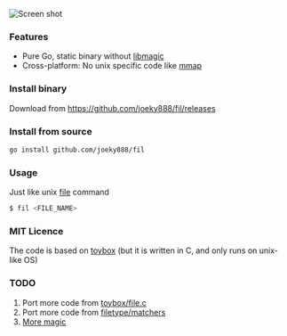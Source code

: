 ![Screen shot](https://i.imgur.com/Ike5iIJ.png)

### Features

* Pure Go, static binary without [libmagic](http://darwinsys.com/file)
* Cross-platform: No unix specific code like [mmap](https://godoc.org/golang.org/x/exp/mmap)

### Install binary

Download from https://github.com/joeky888/fil/releases

### Install from source

```sh
go install github.com/joeky888/fil
```

### Usage

Just like unix [file](https://en.wikipedia.org/wiki/File_(command)) command

```sh
$ fil <FILE_NAME>
```

### MIT Licence

The code is based on [toybox](https://en.wikipedia.org/wiki/Toybox) (but it is written in C, and only runs on unix-like OS)

### TODO

1. Port more code from [toybox/file.c](https://github.com/landley/toybox/blob/master/toys/posix/file.c)
2. Port more code from [filetype/matchers](https://github.com/h2non/filetype/tree/master/matchers)
3. [More magic](https://en.wikipedia.org/wiki/Magic_number_(programming))
